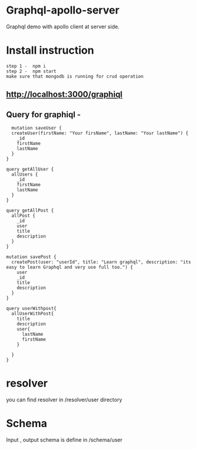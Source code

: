# Graphql-apollo-server
Graphql demo with apollo client at server side.
# Install instruction
    step 1 -  npm i 
    step 2 -  npm start
    make sure that mongodb is running for crud operation
   ## [http://localhost:3000/graphiql](http://localhost:3000/graphiql)
   ## Query for graphiql - 
      mutation saveUser {
      createUser(firstName: "Your firsName", lastName: "Your lastName") {
        _id
        firstName
        lastName
      }
    }

    query getAllUser {
      allUsers {
        _id
        firstName
        lastName
      }
    }

    query getAllPost {
      allPost {
        _id
        user
        title
        description
      }
    }

    mutation savePost {
      createPost(user: "userId", title: "Learn graphql", description: "its easy to learn Graphql and very use full too.") {
        user
        _id
        title
        description
      }
    }

    query userWithpost{
      allUserWithPost{
        title
        description
        user{
          lastName
          firstName
        }

      }
    }
     
# resolver
  you can find resolver in /resolver/user directory
# Schema 
   Input , output schema is define in /schema/user

    
